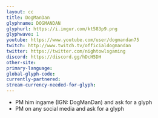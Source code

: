 ```yaml
---
layout: cc
title: DogManDan
glyphname: DOGMANDAN
glyphurl: https://i.imgur.com/kt583p9.png
glyphwave: 1
youtube: https://www.youtube.com/user/dogmandan75
twitch: http://www.twitch.tv/officialdogmandan
twitter: https://twitter.com/nightowlsgaming
discord: https://discord.gg/hDcH5DH
other-site: 
primary-language: 
global-glyph-code: 
currently-partnered: 
stream-currency-needed-for-glyph: 
---
```

* PM him ingame (IGN: DogManDan) and ask for a glyph
* PM on any social media and ask for a glyph
